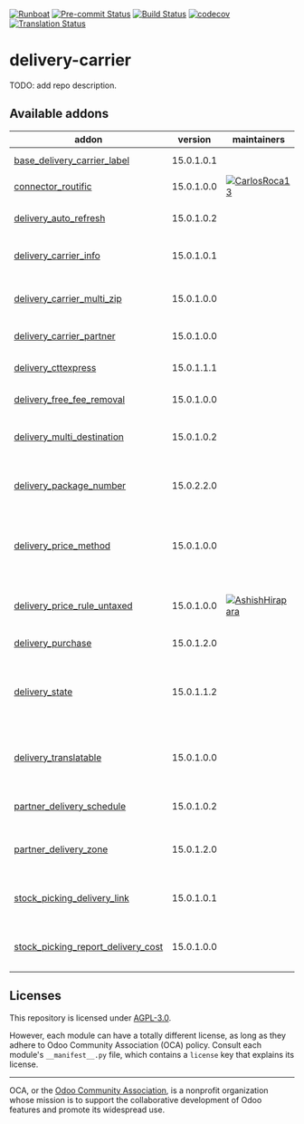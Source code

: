 
[![Runboat](https://img.shields.io/badge/runboat-Try%20me-875A7B.png)](https://runboat.odoo-community.org/builds?repo=OCA/delivery-carrier&target_branch=15.0)
[![Pre-commit Status](https://github.com/OCA/delivery-carrier/actions/workflows/pre-commit.yml/badge.svg?branch=15.0)](https://github.com/OCA/delivery-carrier/actions/workflows/pre-commit.yml?query=branch%3A15.0)
[![Build Status](https://github.com/OCA/delivery-carrier/actions/workflows/test.yml/badge.svg?branch=15.0)](https://github.com/OCA/delivery-carrier/actions/workflows/test.yml?query=branch%3A15.0)
[![codecov](https://codecov.io/gh/OCA/delivery-carrier/branch/15.0/graph/badge.svg)](https://codecov.io/gh/OCA/delivery-carrier)
[![Translation Status](https://translation.odoo-community.org/widgets/delivery-carrier-15-0/-/svg-badge.svg)](https://translation.odoo-community.org/engage/delivery-carrier-15-0/?utm_source=widget)

<!-- /!\ do not modify above this line -->

# delivery-carrier

TODO: add repo description.

<!-- /!\ do not modify below this line -->

<!-- prettier-ignore-start -->

[//]: # (addons)

Available addons
----------------
addon | version | maintainers | summary
--- | --- | --- | ---
[base_delivery_carrier_label](base_delivery_carrier_label/) | 15.0.1.0.1 |  | Base module for carrier labels
[connector_routific](connector_routific/) | 15.0.1.0.0 | [![CarlosRoca13](https://github.com/CarlosRoca13.png?size=30px)](https://github.com/CarlosRoca13) | Connector for Routific Platform
[delivery_auto_refresh](delivery_auto_refresh/) | 15.0.1.0.2 |  | Auto-refresh delivery price in sales orders
[delivery_carrier_info](delivery_carrier_info/) | 15.0.1.0.1 |  | Add code and description on carrier
[delivery_carrier_multi_zip](delivery_carrier_multi_zip/) | 15.0.1.0.0 |  | Multiple ZIP intervals for the same delivery method
[delivery_carrier_partner](delivery_carrier_partner/) | 15.0.1.0.0 |  | Add a partner in the delivery carrier
[delivery_cttexpress](delivery_cttexpress/) | 15.0.1.1.1 |  | Delivery Carrier implementation for CTT Express API
[delivery_free_fee_removal](delivery_free_fee_removal/) | 15.0.1.0.0 |  | Hide free fee lines on sales orders
[delivery_multi_destination](delivery_multi_destination/) | 15.0.1.0.2 |  | Multiple destinations for the same delivery method
[delivery_package_number](delivery_package_number/) | 15.0.2.2.0 |  | Set or compute number of packages for a picking
[delivery_price_method](delivery_price_method/) | 15.0.1.0.0 |  | Provides fields to be able to contemplate the tracking statesand also adds a global fields
[delivery_price_rule_untaxed](delivery_price_rule_untaxed/) | 15.0.1.0.0 | [![AshishHirapara](https://github.com/AshishHirapara.png?size=30px)](https://github.com/AshishHirapara) | Add untaxed amount to variables for price delivery price rule
[delivery_purchase](delivery_purchase/) | 15.0.1.2.0 |  | Delivery costs in purchases
[delivery_state](delivery_state/) | 15.0.1.1.2 |  | Provides fields to be able to contemplate the tracking statesand also adds a global fields
[delivery_translatable](delivery_translatable/) | 15.0.1.0.0 |  | name and website_description field of delivery carrier setup translatable.
[partner_delivery_schedule](partner_delivery_schedule/) | 15.0.1.0.2 |  | Set on partners a schedule for delivery goods
[partner_delivery_zone](partner_delivery_zone/) | 15.0.1.2.0 |  | This module allows to create partner delivery zones for physical products
[stock_picking_delivery_link](stock_picking_delivery_link/) | 15.0.1.0.1 |  | Adds link to the delivery on all intermediate operations.
[stock_picking_report_delivery_cost](stock_picking_report_delivery_cost/) | 15.0.1.0.0 |  | Show delivery cost in delivery slip and picking operations reports

[//]: # (end addons)

<!-- prettier-ignore-end -->

## Licenses

This repository is licensed under [AGPL-3.0](LICENSE).

However, each module can have a totally different license, as long as they adhere to Odoo Community Association (OCA)
policy. Consult each module's `__manifest__.py` file, which contains a `license` key
that explains its license.

----
OCA, or the [Odoo Community Association](http://odoo-community.org/), is a nonprofit
organization whose mission is to support the collaborative development of Odoo features
and promote its widespread use.
